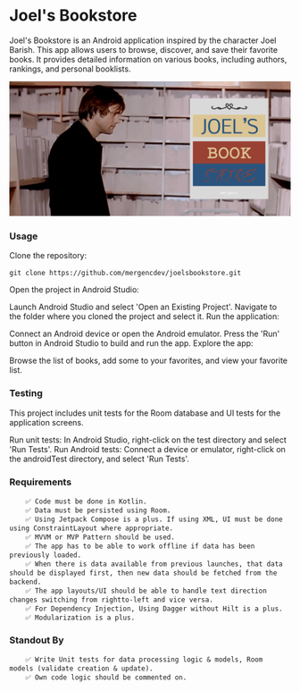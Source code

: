 # Joel's Bookstore

Joel's Bookstore is an Android application inspired by the character Joel Barish. This app allows users to browse, discover, and save their favorite books. It provides detailed information on various books, including authors, rankings, and personal booklists.

![Joel's Bookstore](https://github.com/mergencdev/joelsbookstore/blob/main/banner/joelsbookstore.png)

### Usage

Clone the repository:
```
git clone https://github.com/mergencdev/joelsbookstore.git
```
Open the project in Android Studio:

Launch Android Studio and select 'Open an Existing Project'.
Navigate to the folder where you cloned the project and select it.
Run the application:

Connect an Android device or open the Android emulator.
Press the 'Run' button in Android Studio to build and run the app.
Explore the app:

Browse the list of books, add some to your favorites, and view your favorite list.

### Testing
This project includes unit tests for the Room database and UI tests for the application screens.

Run unit tests: In Android Studio, right-click on the test directory and select 'Run Tests'.
Run Android tests: Connect a device or emulator, right-click on the androidTest directory, and select 'Run Tests'.

### Requirements

        ✅ Code must be done in Kotlin.
        ✅ Data must be persisted using Room.
        ✅ Using Jetpack Compose is a plus. If using XML, UI must be done using ConstraintLayout where appropriate.
        ✅ MVVM or MVP Pattern should be used.
        ✅ The app has to be able to work offline if data has been previously loaded.
        ✅ When there is data available from previous launches, that data should be displayed first, then new data should be fetched from the backend.
        ✅ The app layouts/UI should be able to handle text direction changes switching from rightto-left and vice versa.
        ✅ For Dependency Injection, Using Dagger without Hilt is a plus.
        ✅ Modularization is a plus. 

### Standout By
        
        ✅ Write Unit tests for data processing logic & models, Room models (validate creation & update).
        ✅ Own code logic should be commented on.
